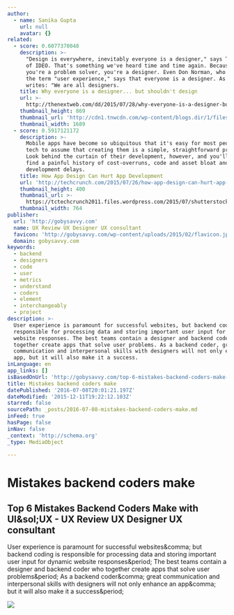 ```yaml
---
author:
  - name: Sanika Gupta
    url: null
    avatar: {}
related:
  - score: 0.6077370048
    description: >-
      "Design is everywhere, inevitably everyone is a designer," says Tim Brown
      of IDEO. That's something we've heard time and time again. Because if
      you're a problem solver, you're a designer. Even Don Norman, who coined
      the term "user experience," says that everyone is a designer. As he
      writes: "We are all designers.
    title: Why everyone is a designer... but shouldn't design
    url: >-
      http://thenextweb.com/dd/2015/07/28/why-everyone-is-a-designer-but-shouldnt-design/
    thumbnail_height: 869
    thumbnail_url: 'http://cdn1.tnwcdn.com/wp-content/blogs.dir/1/files/2015/07/designer1.jpg'
    thumbnail_width: 1689
  - score: 0.5917121172
    description: >-
      Mobile apps have become so ubiquitous that it's easy for most people in
      tech to assume that creating them is a simple, straightforward process.
      Look behind the curtain of their development, however, and you'll often
      find a painful history of cost-overruns, code and asset bloat and
      development delays.
    title: How App Design Can Hurt App Development
    url: 'http://techcrunch.com/2015/07/26/how-app-design-can-hurt-app-development/'
    thumbnail_height: 400
    thumbnail_url: >-
      https://tctechcrunch2011.files.wordpress.com/2015/07/shutterstock_111151109.jpg?w=764&h=400&crop=1
    thumbnail_width: 764
publisher:
  url: 'http://gobysavvy.com'
  name: UX Review UX Designer UX consultant
  favicon: 'http://gobysavvy.com/wp-content/uploads/2015/02/flavicon.jpg'
  domain: gobysavvy.com
keywords:
  - backend
  - designers
  - code
  - user
  - metrics
  - understand
  - coders
  - element
  - interchangeably
  - project
description: >-
  User experience is paramount for successful websites, but backend coding is
  responsible for processing data and storing important user input for dynamic
  website responses. The best teams contain a designer and backend coder who
  together create apps that solve user problems. As a backend coder, great
  communication and interpersonal skills with designers will not only enhance an
  app, but it will also make it a success.
inLanguage: en
app_links: []
isBasedOnUrl: 'http://gobysavvy.com/top-6-mistakes-backend-coders-make-with-uiux/'
title: Mistakes backend coders make
datePublished: '2016-07-08T20:01:21.197Z'
dateModified: '2015-12-11T19:22:12.103Z'
starred: false
sourcePath: _posts/2016-07-08-mistakes-backend-coders-make.md
inFeed: true
hasPage: false
inNav: false
_context: 'http://schema.org'
_type: MediaObject

---
```

# Mistakes backend coders make

<article style=""><h1>Top 6 Mistakes Backend Coders Make with UI&amp;sol;UX - UX Review UX Designer UX consultant</h1><p>User experience is paramount for successful websites&amp;comma; but backend coding is responsible for processing data and storing important user input for dynamic website responses&amp;period; The best teams contain a designer and backend coder who together create apps that solve user problems&amp;period; As a backend coder&amp;comma; great communication and interpersonal skills with designers will not only enhance an app&amp;comma; but it will also make it a success&amp;period;</p><img src="http://gobysavvy.com/wp-content/uploads/2015/06/different_levels_of_errors__smaller_borders__by_waog-d7z6c0u-1.jpg" /></article>